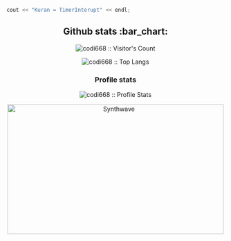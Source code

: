 ```c++
cout << "Kuran = TimerInterupt" << endl;
```

<h2 align="center">Github stats :bar_chart:</h2>

<p align="center"><img src="https://profile-counter.glitch.me/{gamslet111}/count.svg" alt="codi668 :: Visitor's Count" /></p>

<p align="center"><img src="https://github-readme-stats.vercel.app/api/top-langs/?username=gamslet111&langs_count=10&theme=tokyonight&layout=compact" alt="codi668 :: Top Langs" /></p>

<h3 align="center">Profile stats</h3>
<p align="center"><img src="https://github-readme-stats.vercel.app/api?username=codi668&show_icons=true&theme=synthwave" alt="codi668 :: Profile Stats" /></p>
<p align="center"><img src="https://thumbs.gfycat.com/GoodnaturedFondGaur-size_restricted.gif" alt="Synthwave" height="300" width="500"></p>

<!---
codi668/codi668 is a ✨ special ✨ repository because its `README.md` (this file) appears on your GitHub profile.
You can click the Preview link to take a look at your changes.
--->
